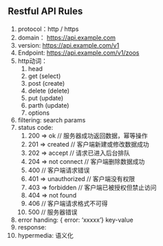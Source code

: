 ## Restful API Rules

1. protocol：http / https
2. domain： https://api.example.com
3. version:    <https://api.example.com/v1>
4. Endpoint: <https://api.example.com/v1/zoos>
5. http动词：
   1. head
   2. get (select)
   3. post (create)
   4. delete (delete)
   5. put (update)
   6. parth (update)
   7. options
6. filtering: search params
7. status code: 
   1. 200	=> ok	// 服务器成功返回数据，幂等操作
   2. 201 => created  // 客户端新建或修改数据成功
   3. 202 => accept   // 请求已进入后台排队
   4. 204 => not connect  // 客户端删除数据成功
   5. 400   // 客户端请求错误
   6. 401 => unauthorized   // 客户端没有权限
   7. 403 => forbidden  // 客户端已被授权但禁止访问
   8. 404 => not found
   9. 406   // 客户端请求格式不可得
   10. 500   // 服务器错误 
8. error handing: { error: ‘xxxxx’} key-value
9. response: 
10. hypermedia: 语义化